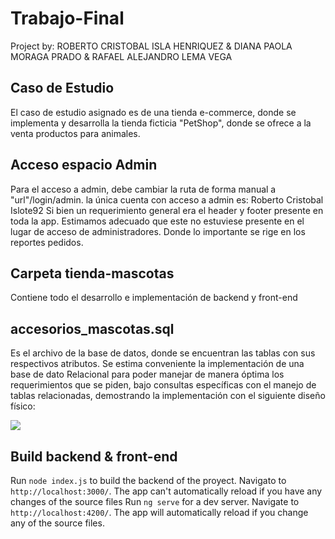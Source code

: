 # Trabajo-Final
Project by: ROBERTO CRISTOBAL ISLA HENRIQUEZ & DIANA PAOLA MORAGA PRADO & RAFAEL ALEJANDRO LEMA VEGA

## Caso de Estudio
  El caso de estudio asignado es de una tienda e-commerce, donde se implementa y desarrolla la tienda ficticia "PetShop", donde se ofrece a la venta productos para animales.
  
## Acceso espacio Admin
  Para el acceso a admin, debe cambiar la ruta de forma manual a "url"/login/admin. la única cuenta con acceso a admin es:
        Roberto Cristobal
        Islote92
  Si bien un requerimiento general era el header y footer presente en toda la app. Estimamos adecuado que este no estuviese presente en el lugar de acceso de administradores. Donde lo importante se rige en los reportes pedidos.

## Carpeta tienda-mascotas
  Contiene todo el desarrollo e implementación de backend y front-end 

## accesorios_mascotas.sql
  Es el archivo de la base de datos, donde se encuentran las tablas con sus respectivos atributos. 
  Se estima conveniente la implementación de una base de dato Relacional para poder manejar de manera óptima los requerimientos que se piden, bajo consultas específicas con el manejo de tablas relacionadas, demostrando la implementación con el siguiente diseño físico: 
  
  ![](https://i.imgur.com/8m9VtwL.png)

## Build backend & front-end

Run `node index.js` to build the backend of the proyect. Navigato to `http://localhost:3000/`. The app can't automatically reload if you have any changes of the source files
Run `ng serve` for a dev server. Navigate to `http://localhost:4200/`. The app will automatically reload if you change any of the source files.
